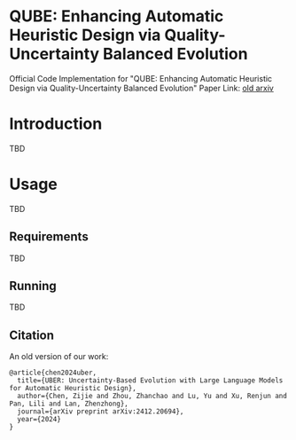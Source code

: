 # QUBE: Enhancing Automatic Heuristic Design via Quality-Uncertainty Balanced Evolution
Official Code Implementation for "QUBE: Enhancing Automatic Heuristic Design via Quality-Uncertainty Balanced Evolution"
Paper Link: [old arxiv](https://arxiv.org/abs/2412.20694)

# Introduction
TBD
# Usage
TBD
## Requirements
TBD
## Running
TBD
## Citation
An old version of our work:
```
@article{chen2024uber,
  title={UBER: Uncertainty-Based Evolution with Large Language Models for Automatic Heuristic Design},
  author={Chen, Zijie and Zhou, Zhanchao and Lu, Yu and Xu, Renjun and Pan, Lili and Lan, Zhenzhong},
  journal={arXiv preprint arXiv:2412.20694},
  year={2024}
}
```
